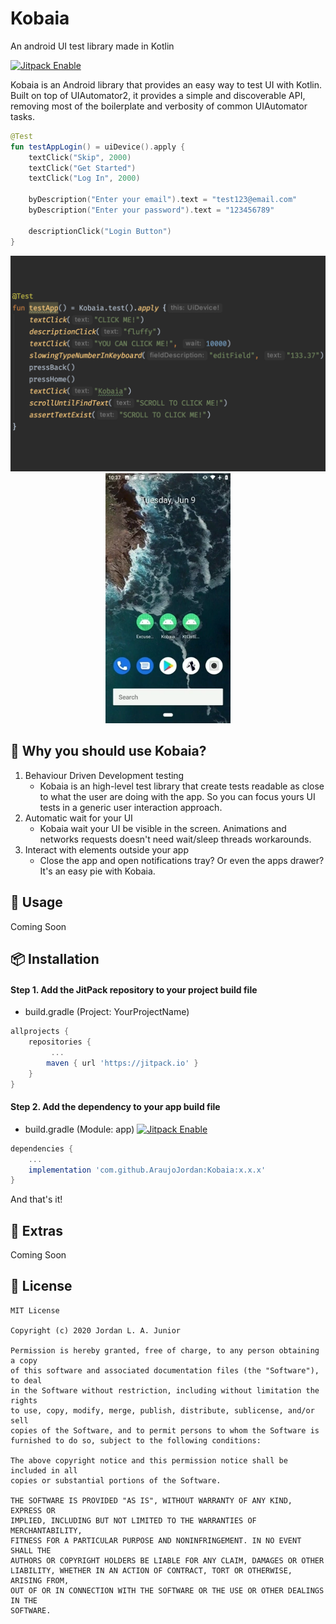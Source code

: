 # Kobaia
An android UI test library made in Kotlin

[![Jitpack Enable](https://jitpack.io/v/AraujoJordan/Kobaia.svg)](https://jitpack.io/p/AraujoJordan/Kobaia/)

Kobaia is an Android library that provides an easy way to test UI with Kotlin. Built on top of UIAutomator2, it provides a simple and discoverable API, removing most of the boilerplate and verbosity of common UIAutomator tasks.

```kotlin
@Test
fun testAppLogin() = uiDevice().apply {
    textClick("Skip", 2000)
    textClick("Get Started")
    textClick("Log In", 2000)

    byDescription("Enter your email").text = "test123@email.com"
    byDescription("Enter your password").text = "123456789"

    descriptionClick("Login Button")
}
```

<p float="left" align="center">
    <img src="https://raw.githubusercontent.com/AraujoJordan/Kobaia/master/doc/code.png" width="600"/>
    <img src="https://raw.githubusercontent.com/AraujoJordan/Kobaia/master/doc/usage.webp" width="200"/>
</p>

## 🚀 Why you should use Kobaia?

1. Behaviour Driven Development testing
   * Kobaia is an high-level test library that create tests readable as close to what the user are doing with the app. So you can focus yours UI tests in a generic user interaction approach.
2. Automatic wait for your UI
   * Kobaia wait your UI be visible in the screen. Animations and networks requests doesn't need wait/sleep threads workarounds.
3. Interact with elements outside your app
   * Close the app and open notifications tray? Or even the apps drawer? It's an easy pie with Kobaia.

## 📖 Usage

Coming Soon

## 📦 Installation

#### Step 1. Add the JitPack repository to your project build file

+ build.gradle (Project: YourProjectName)
```gradle
allprojects {
	repositories {
	     ...
		maven { url 'https://jitpack.io' }
	}
}
```

#### Step 2. Add the dependency to your app build file

+ build.gradle (Module: app) [![Jitpack Enable](https://jitpack.io/v/AraujoJordan/Kobaia.svg)](https://jitpack.io/p/AraujoJordan/Kobaia/)
```gradle
dependencies {
    ...
	implementation 'com.github.AraujoJordan:Kobaia:x.x.x'
}
```

And that's it!

## 🌟 Extras

Coming Soon

## 📄 License

```
MIT License

Copyright (c) 2020 Jordan L. A. Junior

Permission is hereby granted, free of charge, to any person obtaining a copy
of this software and associated documentation files (the "Software"), to deal
in the Software without restriction, including without limitation the rights
to use, copy, modify, merge, publish, distribute, sublicense, and/or sell
copies of the Software, and to permit persons to whom the Software is
furnished to do so, subject to the following conditions:

The above copyright notice and this permission notice shall be included in all
copies or substantial portions of the Software.

THE SOFTWARE IS PROVIDED "AS IS", WITHOUT WARRANTY OF ANY KIND, EXPRESS OR
IMPLIED, INCLUDING BUT NOT LIMITED TO THE WARRANTIES OF MERCHANTABILITY,
FITNESS FOR A PARTICULAR PURPOSE AND NONINFRINGEMENT. IN NO EVENT SHALL THE
AUTHORS OR COPYRIGHT HOLDERS BE LIABLE FOR ANY CLAIM, DAMAGES OR OTHER
LIABILITY, WHETHER IN AN ACTION OF CONTRACT, TORT OR OTHERWISE, ARISING FROM,
OUT OF OR IN CONNECTION WITH THE SOFTWARE OR THE USE OR OTHER DEALINGS IN THE
SOFTWARE.
```

